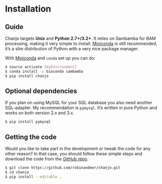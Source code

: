 # Installation

## Guide

Chanjo targets **Unix** and **Python 2.7+/3.2+**. It relies on Sambamba for BAM processing, making it very simple to install. [Miniconda][miniconda] is still recommended, it’s a slim distribution of Python with a very nice package manager.

With [Miniconda][miniconda] and `conda` set up you can do:

```bash
$ source activate [myEnvironment]
$ conda install -c bioconda sambamba
$ pip install chanjo
```

## Optional dependencies

If you plan on using MySQL for your SQL database you also need another SQL-adapter. My recommendation is `pymysql`. It’s written in pure Python and works on both version 2.x and 3.x.

```bash
$ pip install pymysql
```

## Getting the code

Would you like to take part in the development or tweak the code for any other reason? In that case, you should follow these simple steps and download the code from the [GitHub repo][repo].

```bash
$ git clone https://github.com/robinandeer/chanjo.git
$ cd chanjo
$ pip install --editable .
```


[miniconda]: http://conda.pydata.org/miniconda.html
[repo]: https://github.com/robinandeer/chanjo/releases

